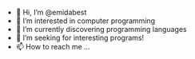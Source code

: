 - 👋 Hi, I’m @emidabest
- 👀 I’m interested in computer programming
- 🌱 I’m currently discovering programming languages
- 💞️ I’m seeking for interesting programs!
- 📫 How to reach me ...

<!---
emidabest/emidabest is a ✨ special ✨ repository because its `README.md` (this file) appears on your GitHub profile.
You can click the Preview link to take a look at your changes.
--->
